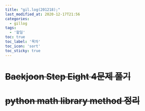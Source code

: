 ```yaml
---
title: "gil.log(201218);"
last_modified_at: 2020-12-17T21:56
categories: 
  - gillog
tags: 
  - '할일'
toc: true
toc_label: '목차'
toc_icon: 'sort'
toc_sticky: true
---
```

# ~~Baekjoon Step Eight 4문제 풀기~~

# ~~python math library method 정리~~